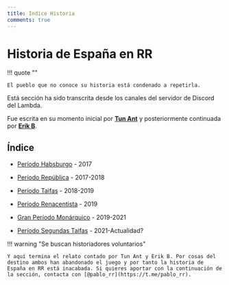 ```yaml
---
title: Indice Historia
comments: true
---
```


# Historia de España en RR

!!! quote ""

    El pueblo que no conoce su historia está condenado a repetirla.

Está sección ha sido transcrita desde los canales del servidor de Discord del Lambda.

Fue escrita en su momento inicial por **[Tun Ant](https://rivalregions.com/#slide/profile/2000156291)** y posteriormente continuada por **[Erik B](https://rivalregions.com/#slide/profile/2000213056)**.

## Índice

- [Período Habsburgo](./01-Periodo-Habsburgo) - 2017

- [Período República](./02-Periodo-Republica) - 2017-2018

- [Período Taifas](./03-Periodo-Taifas) - 2018-2019

- [Período Renacentista](./04-Periodo-Renacentista) - 2019

- [Gran Período Monárquico](./05-Periodo-Reino) - 2019-2021

- [Período Segundas Taifas](./06-Periodo-Taifas2021) - 2021-Actualidad?

!!! warning "Se buscan historiadores voluntarios"

    Y aquí termina el relato contado por Tun Ant y Erik B. Por cosas del destino ambos han abandonado el juego y por tanto la historia de España en RR está inacabada. Si quieres aportar con la continuación de la sección, contacta con [@pablo_rr](https://t.me/pablo_rr).
